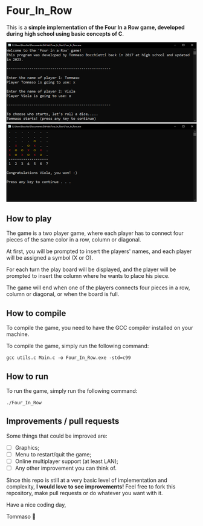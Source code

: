# Four_In_Row

This is a **simple implementation of the Four In a Row game, developed during high school using basic concepts of C**.

![Initial board screenshot](Img/Initial_Screen.png)
![Winning board screenshot](Img/Winning_Screen.png)

## How to play

The game is a two player game, where each player has to connect four pieces of the same color in a row, column or diagonal.

At first, you will be prompted to insert the players' names, and each player will be assigned a symbol (X or O).

For each turn the play board will be displayed, and the player will be prompted to insert the column where he wants to place his piece.

The game will end when one of the players connects four pieces in a row, column or diagonal, or when the board is full.

## How to compile

To compile the game, you need to have the GCC compiler installed on your machine.

To compile the game, simply run the following command:

```shell
gcc utils.c Main.c -o Four_In_Row.exe -std=c99
```

## How to run

To run the game, simply run the following command:

```shell
./Four_In_Row
```

## Improvements / pull requests

Some things that could be improved are:
- [ ] Graphics;
- [ ] Menu to restart/quit the game;
- [ ] Online multiplayer support (at least LAN);
- [ ] Any other improvement you can think of.

Since this repo is still at a very basic level of implementation and complexity, **I would love to see improvements!**
Feel free to fork this repository, make pull requests or do whatever you want with it.


Have a nice coding day,

Tommaso :panda_face:



